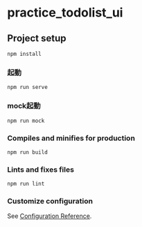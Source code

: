 # practice_todolist_ui

## Project setup
```
npm install
```

### 起動
```
npm run serve
```
### mock起動
```
npm run mock
```

### Compiles and minifies for production
```
npm run build
```

### Lints and fixes files
```
npm run lint
```

### Customize configuration
See [Configuration Reference](https://cli.vuejs.org/config/).
